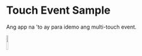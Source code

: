 # Touch Event Sample
Ang app na 'to ay para idemo ang multi-touch event.

<img src="multitouchevent.png" width="10%" height="10%">
